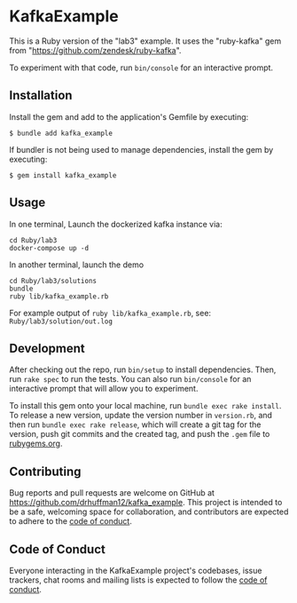 # KafkaExample

This is a Ruby version of the "lab3" example. It uses the "ruby-kafka" gem from "https://github.com/zendesk/ruby-kafka".

To experiment with that code, run `bin/console` for an interactive prompt.

## Installation

Install the gem and add to the application's Gemfile by executing:

    $ bundle add kafka_example

If bundler is not being used to manage dependencies, install the gem by executing:

    $ gem install kafka_example

## Usage

In one terminal, Launch the dockerized kafka instance via:

```
cd Ruby/lab3
docker-compose up -d
```

In another terminal, launch the demo

```
cd Ruby/lab3/solutions
bundle
ruby lib/kafka_example.rb
```

For example output of `ruby lib/kafka_example.rb`, see: `Ruby/lab3/solution/out.log`

## Development

After checking out the repo, run `bin/setup` to install dependencies. Then, run `rake spec` to run the tests. You can also run `bin/console` for an interactive prompt that will allow you to experiment.

To install this gem onto your local machine, run `bundle exec rake install`. To release a new version, update the version number in `version.rb`, and then run `bundle exec rake release`, which will create a git tag for the version, push git commits and the created tag, and push the `.gem` file to [rubygems.org](https://rubygems.org).

## Contributing

Bug reports and pull requests are welcome on GitHub at https://github.com/drhuffman12/kafka_example. This project is intended to be a safe, welcoming space for collaboration, and contributors are expected to adhere to the [code of conduct](https://github.com/drhuffman12/kafka_example/blob/master/CODE_OF_CONDUCT.md).

## Code of Conduct

Everyone interacting in the KafkaExample project's codebases, issue trackers, chat rooms and mailing lists is expected to follow the [code of conduct](https://github.com/drhuffman12/kafka_example/blob/master/CODE_OF_CONDUCT.md).
